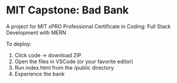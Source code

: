 # MIT Capstone: Bad Bank

A project for MIT xPRO Professional Certificate in Coding: Full Stack Development with MERN

To deploy:
1. Click code -> download ZIP
2. Open the files in VSCode (or your favorite editor)
3. Run index.html from the /public directory
4. Experience the bank

